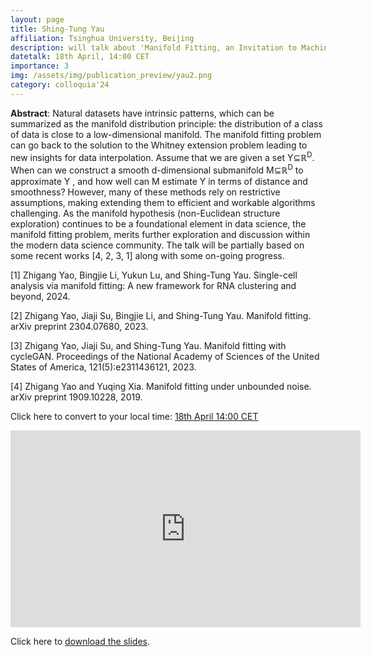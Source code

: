 ```yaml
---
layout: page
title: Shing-Tung Yau
affiliation: Tsinghua University, Beijing
description: will talk about 'Manifold Fitting, an Invitation to Machine Learning – a Mathematician’s view'
datetalk: 18th April, 14:00 CET
importance: 3
img: /assets/img/publication_preview/yau2.png
category: colloquia'24
---
```


<p>


<b>Abstract</b>:  Natural datasets have intrinsic patterns, which can be summarized as the manifold distribution principle: the distribution of a class of data
is close to a low-dimensional manifold. The manifold fitting problem can go back to the solution to the Whitney extension problem leading to new insights for data interpolation. Assume that we are given a set Y<span>&#8838;</span>&#8477;<sup>D</sup>. When can we construct a smooth d-dimensional submanifold M<span>&#8838;</span>&#8477;<sup>D</sup> to approximate Y , and how well can M estimate Y in terms of distance and smoothness? However, many of these methods rely on restrictive assumptions, making extending them to efficient and workable algorithms challenging. As the manifold hypothesis (non-Euclidean structure exploration) continues to be a foundational element in data science, the manifold fitting problem, merits further exploration and discussion within the modern data science community. The talk will be partially based on some recent works [4, 2, 3, 1] along with some on-going progress.  
</p> 

<p>[1] Zhigang Yao, Bingjie Li, Yukun Lu, and Shing-Tung Yau. Single-cell analysis via manifold fitting: A new framework for RNA clustering and
beyond, 2024.</p>
<p>[2] Zhigang Yao, Jiaji Su, Bingjie Li, and Shing-Tung Yau. Manifold fitting. arXiv preprint 2304.07680, 2023.</p>
<p>[3] Zhigang Yao, Jiaji Su, and Shing-Tung Yau. Manifold fitting with cycleGAN. Proceedings of the National Academy of Sciences of the United States of America, 121(5):e2311436121, 2023.</p>
<p> [4] Zhigang Yao and Yuqing Xia. Manifold fitting under unbounded noise. arXiv preprint 1909.10228, 2019. </p>

Click here to convert to your local time: <a href='https://www.timeanddate.com/worldclock/fixedtime.html?msg=B%3DM2L+-+Shing+Tung+Yau&iso=20240418T14&p1=31&ah=1&am=30' target='time'>18th April 14:00 CET </a>


<iframe width="560" height="315" src="https://www.youtube.com/embed/W9VqgbhV_8E" title="YouTube video player" frameborder="0" allow="accelerometer; autoplay; clipboard-write; encrypted-media; gyroscope; picture-in-picture; web-share" allowfullscreen></iframe>

Click here to <a href="https://mat.uab.cat/~rubio/bM2L/Yau-bM2L.pdf" target="slidesyau">download the slides</a>.
